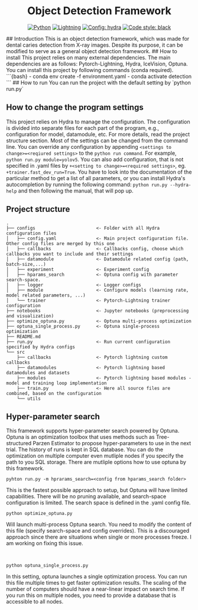 <div align="center">

# Object Detection Framework
<a href="https://www.python.org/"><img alt="Python" src="https://img.shields.io/badge/-Python 3.7+-blue?style=for-the-badge&logo=python&logoColor=white"></a>
<a href="https://pytorchlightning.ai/"><img alt="Lightning" src="https://img.shields.io/badge/-Lightning 1.5+-792ee5?style=for-the-badge&logo=pytorchlightning&logoColor=white"></a>
<a href="https://hydra.cc/"><img alt="Config: hydra" src="https://img.shields.io/badge/config-hydra 1.1-89b8cd?style=for-the-badge&labelColor=gray"></a>
<a href="https://black.readthedocs.io/en/stable/"><img alt="Code style: black" src="https://img.shields.io/badge/code%20style-black-black.svg?style=for-the-badge&labelColor=gray"></a>
</div>
## Introduction 
This is an object detection framework, which was made for dental caries detection from X-ray images. Despite its purpose, it can be modified to serve as a general object detection framework.
## How to install
This project relies on many external dependencies. The main dependencies are as follows: Pytorch-Lightning, Hydra, IceVision, Optuna. You can install this project by following commands (conda required).
```{bash}
- conda env create -f environment.yaml
- conda activate detection
```
## How to run
You can run the project with the default setting by `python run.py`

## How to change the program settings
This project relies on Hydra to manage the configuration. The configuration is divided into separate files for each part of the program, e.g., configuration for model, datamodule, etc. For more details, read the project structure section.
Most of the settings can be changed from the command line. You can override any configuration by appending `<settings to change>=<reqiured settings>` to the `python run command`. For example, `python run.py module=yolov5`. You can also add configuration, that is not specified in .yaml files by `+<setting to change>=<required settings>`, eg. `+trainer.fast_dev_run=True`. You have to look into the documentation of the particular method to get a list of all parameters, or you can install Hydra's autocompletion by running the following command: `python run.py --hydra-help` and then following the manual, that will pop up. 

## Project structure

```{bash}
.
├── configs                       <- Folder with all Hydra configuration files
│   ├── config.yaml               <- Main project configuration file. Other config files are merged by this one
│   ├── callbacks                 <- Callbacks config, choose which callbacks you want to include and their settings
│   ├── datamodule                <- Datamodule related config (path, batch-size,...)
│   ├── experiment                <- Experiment config
│   ├── hparams_search            <- Optuna config with parameter search-space.
│   ├── logger                    <- Logger configs
│   ├── module                    <- Configure models (learning rate, model related parameters, ...)
│   └── trainer                   <- Pytorch-Lightning trainer configuration
├── notebooks                     <- Jupyter notebooks (preprocessing and visualization)
├── optimize_optuna.py            <- Optuna multi-process optimization
├── optuna_single_process.py      <- Optuna single-process optimization
├── README.md   
├── run.py                        <- Run current configuration specified by Hydra configs
└── src                          
    ├── callbacks                 <- Pytorch lightning custom callbacks
    ├── datamodules               <- Pytorch lightning based datamodules and datasets
    ├── modules                   <- Pytorch lightning based modules - model and training loop implementation
    ├── train.py                  <- Here all source files are combined, based on the configuration
    └── utils                     
```

## Hyper-parameter search
This framework supports hyper-parameter search powered by Optuna. Optuna is an optimization toolbox that uses methods such as Tree-structured Parzen Estimator to propose hyper-parameters to use in the next trial. The history of runs is kept in SQL database. You can do the optimization on multiple computer even mutliple nodes if you specify the path to you SQL storage. 
There are mutliple options how to use optuna by this framework.
 ```{bash}
 pyhton run.py -m hprarams_search=<config from hparams_search folder>
 ```
 This is the fastest possible approach to setup, but Optuna will have limited capabilities. There will be no pruning available, and search-space configuration is limited. The search space is defined in the .yaml config file. 
 <br>
 ```{bash}
 python optimize_optuna.py
 ```
 Will launch multi-process Optuna search. You need to modify the content of this file (specify search-space and config overrides). This is a discouraged approach since there are situations when single or more processes freeze. I am working on fixing this issue.
 
 <br>
 
 ```{bash}
 python optuna_single_process.py
 ```
 In this setting, optuna launches a single optimization process. You can run this file multiple times to get faster optimization results. The scaling of the number of computers should have a near-linear impact on search time. If you run this on multiple nodes, you need to provide a database that is accessible to all nodes.

